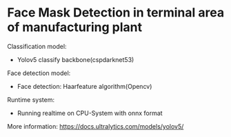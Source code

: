 # Face Mask Detection in terminal area of manufacturing plant

Classification model:
- Yolov5 classify backbone(cspdarknet53)

Face detection model:
- Face detection: Haarfeature algorithm(Opencv)

Runtime system:
- Running realtime on CPU-System with onnx format

More information:
https://docs.ultralytics.com/models/yolov5/
